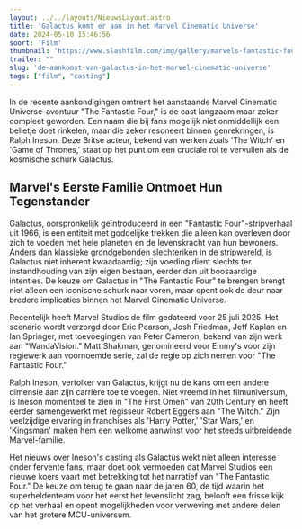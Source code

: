 ```yaml
---
layout: ../../layouts/NieuwsLayout.astro
title: 'Galactus komt er aan in het Marvel Cinematic Universe'
date: 2024-05-10 15:46:56
soort: 'Film'
thumbnail: 'https://www.slashfilm.com/img/gallery/marvels-fantastic-four-casts-ralph-ineson-as-planet-eating-villain-galactus/intro-1715292727.jpg'
trailer: ""
slug: 'de-aankomst-van-galactus-in-het-marvel-cinematic-universe'
tags: ["film", "casting"]
---
```


In de recente aankondigingen omtrent het aanstaande Marvel Cinematic Universe-avontuur "The Fantastic Four," is de cast langzaam maar zeker compleet geworden. Een naam die bij fans mogelijk niet onmiddellijk een belletje doet rinkelen, maar die zeker resoneert binnen genrekringen, is Ralph Ineson. Deze Britse acteur, bekend van werken zoals 'The Witch' en 'Game of Thrones,' staat op het punt om een cruciale rol te vervullen als de kosmische schurk Galactus.

## Marvel's Eerste Familie Ontmoet Hun Tegenstander

Galactus, oorspronkelijk geïntroduceerd in een "Fantastic Four"-stripverhaal uit 1966, is een entiteit met goddelijke trekken die alleen kan overleven door zich te voeden met hele planeten en de levenskracht van hun bewoners. Anders dan klassieke grondgebonden slechteriken in de stripwereld, is Galactus niet inherent kwaadaardig; zijn voeding dient slechts ter instandhouding van zijn eigen bestaan, eerder dan uit boosaardige intenties. De keuze om Galactus in "The Fantastic Four" te brengen brengt niet alleen een iconische schurk naar voren, maar opent ook de deur naar bredere implicaties binnen het Marvel Cinematic Universe.

Recentelijk heeft Marvel Studios de film gedateerd voor 25 juli 2025. Het scenario wordt verzorgd door Eric Pearson, Josh Friedman, Jeff Kaplan en Ian Springer, met toevoegingen van Peter Cameron, bekend van zijn werk aan "WandaVision." Matt Shakman, genomineerd voor Emmy's voor zijn regiewerk aan voornoemde serie, zal de regie op zich nemen voor "The Fantastic Four."

Ralph Ineson, vertolker van Galactus, krijgt nu de kans om een andere dimensie aan zijn carrière toe te voegen. Niet vreemd in het filmuniversum, is Ineson momenteel te zien in "The First Omen" van 20th Century en heeft eerder samengewerkt met regisseur Robert Eggers aan "The Witch." Zijn veelzijdige ervaring in franchises als 'Harry Potter,' 'Star Wars,' en 'Kingsman' maken hem een welkome aanwinst voor het steeds uitbreidende Marvel-familie.

Het nieuws over Ineson's casting als Galactus wekt niet alleen interesse onder fervente fans, maar doet ook vermoeden dat Marvel Studios een nieuwe koers vaart met betrekking tot het narratief van "The Fantastic Four." De keuze om terug te gaan naar de jaren 60, de tijd waarin het superheldenteam voor het eerst het levenslicht zag, belooft een frisse kijk op het verhaal en opent mogelijkheden voor verweving met andere delen van het grotere MCU-universum.